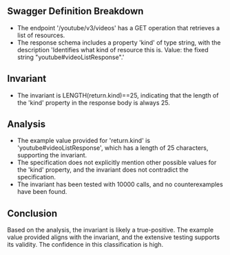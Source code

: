 ## Swagger Definition Breakdown
- The endpoint '/youtube/v3/videos' has a GET operation that retrieves a list of resources.
- The response schema includes a property 'kind' of type string, with the description 'Identifies what kind of resource this is. Value: the fixed string "youtube#videoListResponse".'

## Invariant
- The invariant is LENGTH(return.kind)==25, indicating that the length of the 'kind' property in the response body is always 25.

## Analysis
- The example value provided for 'return.kind' is 'youtube#videoListResponse', which has a length of 25 characters, supporting the invariant.
- The specification does not explicitly mention other possible values for the 'kind' property, and the invariant does not contradict the specification.
- The invariant has been tested with 10000 calls, and no counterexamples have been found.

## Conclusion
Based on the analysis, the invariant is likely a true-positive. The example value provided aligns with the invariant, and the extensive testing supports its validity. The confidence in this classification is high.
